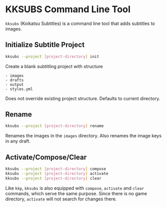 # KKSUBS Command Line Tool

`kksubs` (Koikatsu Subtitles) is a command line tool that adds subtitles to images.

## Initialize Subtitle Project
```bash
kksubs --project [project-directory] init
```
Create a blank subtitling project with structure
```
- images
- drafts
- output
- styles.yml
```
Does not override existing project structure. Defaults to current directory.

## Rename
```bash
kksubs --project [project-directory] rename
```
Renames the images in the `images` directory. Also renames the image keys in any draft.

## Activate/Compose/Clear
```bash
kksubs --project [project-directory] compose
kksubs --project [project-directory] activate
kksubs --project [project-directory] clear
```
Like `kkp`, `kksubs` is also equipped with `compose`, `activate` and `clear` commands, which serve the same purpose. Since there is no game directory, `activate` will not search for changes there.
